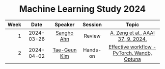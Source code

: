 <h1 align="center"> Machine Learning Study 2024 </h1>

| Week |    Date    |                 Speaker                  | Session  |                                            Topic                                            |
|-----:|:----------:|:----------------------------------------:|:--------:|:-------------------------------------------------------------------------------------------:|
|    1 | 2024-03-26 |  [Sangho Ahn](https://github.com/ahnho)  |  Review  | [A. Zeng et al., AAAI 37, 9. 2024.](https://ojs.aaai.org/index.php/AAAI/article/view/26317) |
|    2 | 2024-04-02 | [Tae-Geun Kim](https://github.com/Axect) | Hands-on |        [Effective workflow - PyTorch, Wandb, Optuna](./week02/optuna_tutorial.ipynb)        |
